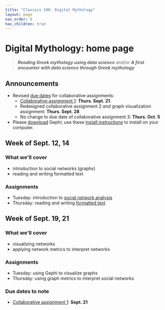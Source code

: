 ```yaml
---
title: "Classics 199: Digital Mythology"
layout: page
nav_order: 0
has_children: true
---
```



# Digital Mythology: home page

> ***Reading Greek mythology using data science*** *and/or* ***A first encounter with data science through Greek mythology***

## Announcements


- Revised [due dates](./deadlines/) for collaborative assignments:
    - [Collaborative assignment 1](./assignments/nb1/): **Thurs. Sept. 21**.
    - Redesigned collaborative assignment 2 *and* graph visualization assignment: **Thurs. Sept. 28**
    - No change to due date of collaborative assignment 3: **Thurs. Oct. 5**
- Please [download](https://gephi.org/users/download/) Gephi; use these [install instructions](https://gephi.org/users/install/) to install on your computer.



## Week of Sept. 12, 14

### What we'll cover

- introduction to social networks (graphs)
- reading and writing formatted text

### Assignments


- Tuesday: introduction to [social network analysis](./classes/socnet/)
- Thursday: reading and writing [formatted text](./classes/textio/)

## Week of Sept. 19, 21

### What we'll cover

- visualizing networks
- applying network metrics to interpret networks

### Assignments

- Tuesday: using Gephi to visualize graphs
- Thursday: using graph metrics to interpret social networks


### Due dates to note

- [Collaborative assignment 1](./assignments/nb1/): **Sept. 21**
